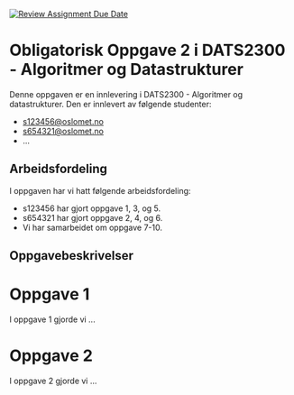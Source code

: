 [![Review Assignment Due Date](https://classroom.github.com/assets/deadline-readme-button-22041afd0340ce965d47ae6ef1cefeee28c7c493a6346c4f15d667ab976d596c.svg)](https://classroom.github.com/a/FVZ-bAxQ)
# Obligatorisk Oppgave 2 i DATS2300 - Algoritmer og Datastrukturer

Denne oppgaven er en innlevering i DATS2300 - Algoritmer og datastrukturer. Den er innlevert av følgende studenter:
* s123456@oslomet.no
* s654321@oslomet.no
* ...

## Arbeidsfordeling
I oppgaven har vi hatt følgende arbeidsfordeling:
* s123456 har gjort oppgave 1, 3, og 5.
* s654321 har gjort oppgave 2, 4, og 6.
* Vi har samarbeidet om oppgave 7-10.

## Oppgavebeskrivelser

# Oppgave 1
I oppgave 1 gjorde vi ...

# Oppgave 2
I oppgave 2 gjorde vi ...
